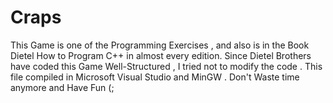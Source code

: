 # Craps
This Game is one of the Programming Exercises , and also is in the Book Dietel How to Program C++ in almost every edition.
Since Dietel Brothers have coded this Game Well-Structured , I tried not to modify the code .
This file compiled in Microsoft Visual Studio and MinGW .
Don't Waste time anymore and Have Fun (;
